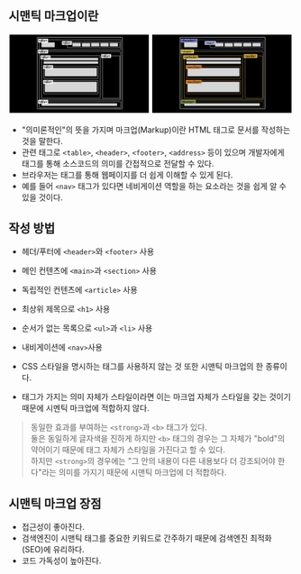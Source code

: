 ## 시맨틱 마크업이란
<img src="../Img/시맨틱마크업.png" />

- "의미론적인"의 뜻을 가지며 마크업(Markup)이란 HTML 태그로 문서를 작성하는 것을 말한다. 
- 관련 태그로 `<table>`, `<header>`, `<footer>`, `<address>` 등이 있으며 개발자에게 태그를 통해 소스코드의 의미를 간접적으로 전달할 수 있다. 
- 브라우저는 태그를 통해 웹페이지를 더 쉽게 이해할 수 있게 된다. 
- 예를 들어 `<nav>` 태그가 있다면 네비게이션 역할을 하는 요소라는 것을 쉽게 알 수 있을 것이다.

## 작성 방법
- 헤더/푸터에 `<header>`와 `<footer>` 사용
- 메인 컨텐츠에 `<main>`과 `<section>` 사용
- 독립적인 컨텐츠에 `<article>` 사용
- 최상위 제목으로 `<h1>` 사용
- 순서가 없는 목록으로 `<ul>`과 `<li>` 사용
- 내비게이션에 `<nav>`사용

- CSS 스타일을 명시하는 태그를 사용하지 않는 것 또한 시맨틱 마크업의 한 종류이다.
- 태그가 가지는 의미 자체가 스타일이라면 이는 마크업 자체가 스타일을 갖는 것이기 때문에 시멘틱 마크업에 적합하지 않다.
> 동일한 효과를 부여하는 `<strong>`과 `<b>` 태그가 있다.   
> 둘은 동일하게 글자색을 진하게 하지만 `<b>` 태그의 경우는 그 자체가 "bold"의 약어이기 때문에 태그 자체가 스타일을 가진다고 할 수 있다.   
> 하지만 `<strong>`의 경우에는 "그 안의 내용이 다른 내용보다 더 강조되어야 한다"라는 의미를 가지기 때문에 시맨틱 마크업에 더 적합하다.  

## 시맨틱 마크업 장점
- 접근성이 좋아진다.
- 검색엔진이 시맨틱 태그를 중요한 키워드로 간주하기 때문에 검색엔진 최적화(SEO)에 유리하다.
- 코드 가독성이 높아진다.